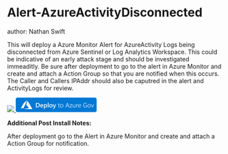 # Alert-AzureActivityDisconnected
author: Nathan Swift

This will deploy a Azure Monitor Alert for AzureActivity Logs being disconnected from Azure Sentinel or Log Analytics Workspace. This could be indicative of an early attack stage and should be investigated immeaditly. Be sure after deployment to go to the alert in Azure Monitor and create and attach a Action Group so that you are notified when this occurs. The Caller and Callers IPAddr should also be caputred in the alert and ActivityLogs for review.

<a href="https://portal.azure.com/#create/Microsoft.Template/uri/https%3A%2F%2Fraw.githubusercontent.com%2Fswiftsolves-msft%2FAzure-Sentinel-Playbooks%2Fmaster%2FAlert-AzureActivityDisconnected%2Fazuredeploy.json" target="_blank">
    <img src="https://aka.ms/deploytoazurebutton"/>
</a>
<a href="https://portal.azure.us/#create/Microsoft.Template/uri/https%3A%2F%2Fraw.githubusercontent.com%2Fswiftsolves-msft%2FAzure-Sentinel-Playbooks%2Fmaster%2FAlert-AzureActivityDisconnected%2Fazuredeploy.json" target="_blank">
<img src="https://raw.githubusercontent.com/Azure/azure-quickstart-templates/master/1-CONTRIBUTION-GUIDE/images/deploytoazuregov.png"/>
</a>

**Additional Post Install Notes:**

After deployment go to the Alert in Azure Monitor and create and attach a Action Group for notification.
